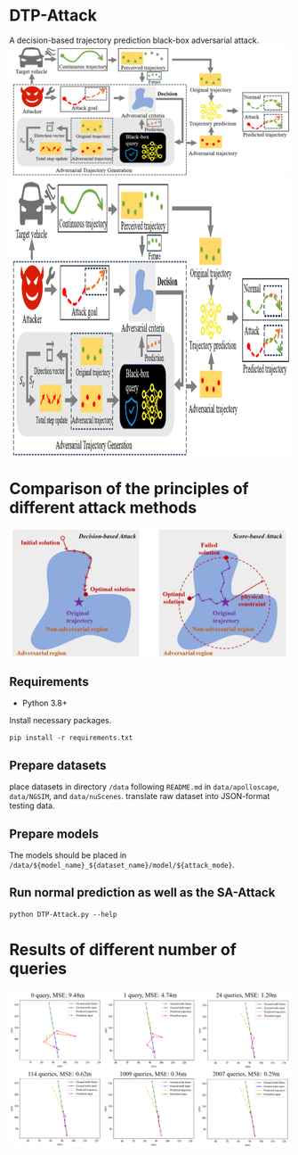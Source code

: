 # DTP-Attack
A decision-based trajectory prediction black-box adversarial attack.
![DTP-Attack](/image/method_DTPAttack.png)
<img src="/image/method_DTPAttack.png" width="1000" height="500">
# Comparison of the principles of different attack methods
![Comparison](/image/method_compare.png)
## Requirements

* Python 3.8+

Install necessary packages.
```
pip install -r requirements.txt
```
## Prepare datasets
place datasets in directory `/data` following `README.md` in `data/apolloscape`, `data/NGSIM`, and `data/nuScenes`.
translate raw dataset into JSON-format testing data.

## Prepare models
The models should be placed in `/data/${model_name}_${dataset_name}/model/${attack_mode}`.

## Run normal prediction as well as the SA-Attack
```
python DTP-Attack.py --help
```
# Results of different number of queries
![Query](/image/different_query.png)
